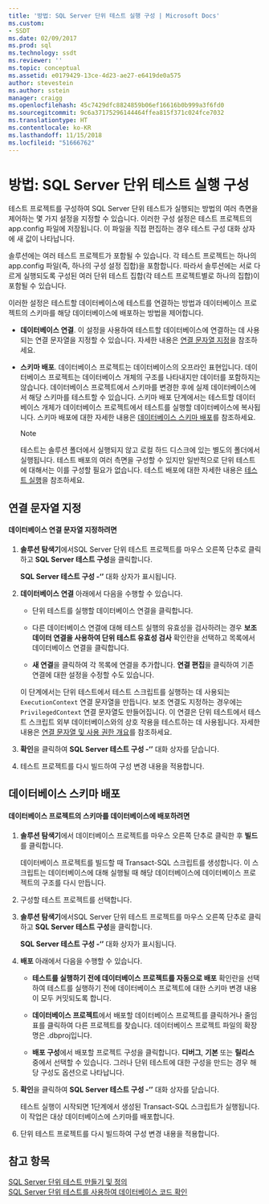 ```yaml
---
title: '방법: SQL Server 단위 테스트 실행 구성 | Microsoft Docs'
ms.custom:
- SSDT
ms.date: 02/09/2017
ms.prod: sql
ms.technology: ssdt
ms.reviewer: ''
ms.topic: conceptual
ms.assetid: e0179429-13ce-4d23-ae27-e6419de0a575
author: stevestein
ms.author: sstein
manager: craigg
ms.openlocfilehash: 45c7429dfc8824859b06ef16616b0b999a3f6fd0
ms.sourcegitcommit: 9c6a37175296144464ffea815f371c024fce7032
ms.translationtype: HT
ms.contentlocale: ko-KR
ms.lasthandoff: 11/15/2018
ms.locfileid: "51666762"
---
```

# <a name="how-to-configure-sql-server-unit-test-execution"></a>방법: SQL Server 단위 테스트 실행 구성
테스트 프로젝트를 구성하여 SQL Server 단위 테스트가 실행되는 방법의 여러 측면을 제어하는 몇 가지 설정을 지정할 수 있습니다. 이러한 구성 설정은 테스트 프로젝트의 app.config 파일에 저장됩니다. 이 파일을 직접 편집하는 경우 테스트 구성 대화 상자에 새 값이 나타납니다.  
  
솔루션에는 여러 테스트 프로젝트가 포함될 수 있습니다. 각 테스트 프로젝트는 하나의 app.config 파일(즉, 하나의 구성 설정 집합)을 포함합니다. 따라서 솔루션에는 서로 다르게 실행되도록 구성된 여러 단위 테스트 집합(각 테스트 프로젝트별로 하나의 집합)이 포함될 수 있습니다.  
  
이러한 설정은 테스트할 데이터베이스에 테스트를 연결하는 방법과 데이터베이스 프로젝트의 스키마를 해당 데이터베이스에 배포하는 방법을 제어합니다.  
  
-   **데이터베이스 연결**. 이 설정을 사용하여 테스트할 데이터베이스에 연결하는 데 사용되는 연결 문자열을 지정할 수 있습니다. 자세한 내용은 [연결 문자열 지정](#SpecifyConnectionStrings)을 참조하세요.  
  
-   **스키마 배포**. 데이터베이스 프로젝트는 데이터베이스의 오프라인 표현입니다. 데이터베이스 프로젝트는 데이터베이스 개체의 구조를 나타내지만 데이터를 포함하지는 않습니다. 데이터베이스 프로젝트에서 스키마를 변경한 후에 실제 데이터베이스에서 해당 스키마를 테스트할 수 있습니다. 스키마 배포 단계에서는 테스트할 데이터베이스 개체가 데이터베이스 프로젝트에서 테스트를 실행할 데이터베이스에 복사됩니다. 스키마 배포에 대한 자세한 내용은 [데이터베이스 스키마 배포](#DeployingDBSchema)를 참조하세요.  
  
    > [!NOTE]  
    > 테스트는 솔루션 폴더에서 실행되지 않고 로컬 하드 디스크에 있는 별도의 폴더에서 실행됩니다. 테스트 배포의 여러 측면을 구성할 수 있지만 일반적으로 단위 테스트에 대해서는 이를 구성할 필요가 없습니다. 테스트 배포에 대한 자세한 내용은 [테스트 실행](https://msdn.microsoft.com/library/dd286680(VS.100).aspx)을 참조하세요.  
  
## <a name="SpecifyConnectionStrings"></a>연결 문자열 지정  
  
#### <a name="to-specify-database-connection-strings"></a>데이터베이스 연결 문자열 지정하려면  
  
1.  **솔루션 탐색기**에서SQL Server 단위 테스트 프로젝트를 마우스 오른쪽 단추로 클릭하고 **SQL Server 테스트 구성**을 클릭합니다.  
  
    **SQL Server 테스트 구성 -‘<projectname>’** 대화 상자가 표시됩니다.  
  
2.  **데이터베이스 연결** 아래에서 다음을 수행할 수 있습니다.  
  
    -   단위 테스트를 실행할 데이터베이스 연결을 클릭합니다.  
  
    -   다른 데이터베이스 연결에 대해 테스트 실행의 유효성을 검사하려는 경우 **보조 데이터 연결을 사용하여 단위 테스트 유효성 검사** 확인란을 선택하고 목록에서 데이터베이스 연결을 클릭합니다.  
  
    -   **새 연결**을 클릭하여 각 목록에 연결을 추가합니다. **연결 편집**을 클릭하여 기존 연결에 대한 설정을 수정할 수도 있습니다.  
  
    이 단계에서는 단위 테스트에서 테스트 스크립트를 실행하는 데 사용되는 `ExecutionContext` 연결 문자열을 만듭니다. 보조 연결도 지정하는 경우에는 `PrivilegedContext` 연결 문자열도 만들어집니다. 이 연결은 단위 테스트에서 테스트 스크립트 외부 데이터베이스와의 상호 작용을 테스트하는 데 사용됩니다. 자세한 내용은 [연결 문자열 및 사용 권한 개요](../ssdt/overview-of-connection-strings-and-permissions.md)를 참조하세요.  
  
3.  **확인**을 클릭하여 **SQL Server 테스트 구성 -‘<projectname>’** 대화 상자를 닫습니다.  
  
4.  테스트 프로젝트를 다시 빌드하여 구성 변경 내용을 적용합니다.  
  
## <a name="DeployingDBSchema"></a>데이터베이스 스키마 배포  
  
#### <a name="to-deploy-to-a-database-the-schema-of-a-database-project"></a>데이터베이스 프로젝트의 스키마를 데이터베이스에 배포하려면  
  
1.  **솔루션 탐색기**에서 데이터베이스 프로젝트를 마우스 오른쪽 단추로 클릭한 후 **빌드**를 클릭합니다.  
  
    데이터베이스 프로젝트를 빌드할 때 Transact\-SQL 스크립트를 생성합니다. 이 스크립트는 데이터베이스에 대해 실행될 때 해당 데이터베이스에 데이터베이스 프로젝트의 구조를 다시 만듭니다.  
  
2.  구성할 테스트 프로젝트를 선택합니다.  
  
3.  **솔루션 탐색기**에서SQL Server 단위 테스트 프로젝트를 마우스 오른쪽 단추로 클릭하고 **SQL Server 테스트 구성**을 클릭합니다.  
  
    **SQL Server 테스트 구성 -‘<projectname>’** 대화 상자가 표시됩니다.  
  
4.  **배포** 아래에서 다음을 수행할 수 있습니다.  
  
    -   **테스트를 실행하기 전에 데이터베이스 프로젝트를 자동으로 배포** 확인란을 선택하여 테스트를 실행하기 전에 데이터베이스 프로젝트에 대한 스키마 변경 내용이 모두 커밋되도록 합니다.  
  
    -   **데이터베이스 프로젝트**에서 배포할 데이터베이스 프로젝트를 클릭하거나 줄임표를 클릭하여 다른 프로젝트를 찾습니다. 데이터베이스 프로젝트 파일의 확장명은 .dbproj입니다.  
  
    -   **배포 구성**에서 배포할 프로젝트 구성을 클릭합니다. **디버그**, **기본** 또는 **릴리스** 중에서 선택할 수 있습니다. 그러나 단위 테스트에 대한 구성을 만드는 경우 해당 구성도 옵션으로 나타납니다.  
  
5.  **확인**을 클릭하여 **SQL Server 테스트 구성 -‘<projectname>’** 대화 상자를 닫습니다.  
  
    테스트 실행이 시작되면 1단계에서 생성된 Transact\-SQL 스크립트가 실행됩니다. 이 작업은 대상 데이터베이스에 스키마를 배포합니다.  
  
6.  단위 테스트 프로젝트를 다시 빌드하여 구성 변경 내용을 적용합니다.  
  
## <a name="see-also"></a>참고 항목  
[SQL Server 단위 테스트 만들기 및 정의](../ssdt/creating-and-defining-sql-server-unit-tests.md)  
[SQL Server 단위 테스트를 사용하여 데이터베이스 코드 확인](../ssdt/verifying-database-code-by-using-sql-server-unit-tests.md)  
  
